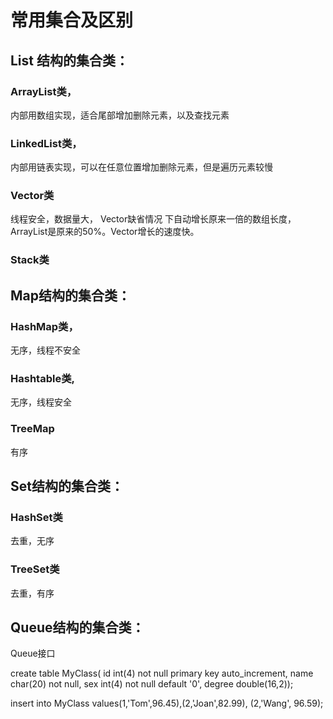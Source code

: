 # 常用集合及区别


## List 结构的集合类：

### ArrayList类，
内部用数组实现，适合尾部增加删除元素，以及查找元素
### LinkedList类，
内部用链表实现，可以在任意位置增加删除元素，但是遍历元素较慢
### Vector类
线程安全，数据量大，
Vector缺省情况 下自动增长原来一倍的数组长度，ArrayList是原来的50%。Vector增长的速度快。
### Stack类

## Map结构的集合类：

### HashMap类，
无序，线程不安全
### Hashtable类,
无序，线程安全
### TreeMap
有序


## Set结构的集合类：

### HashSet类
去重，无序
### TreeSet类
去重，有序

## Queue结构的集合类： 

Queue接口


create table MyClass(
 id int(4) not null primary key auto_increment,
 name char(20) not null,
 sex int(4) not null default '0',
 degree double(16,2));

 
 insert into MyClass values(1,'Tom',96.45),(2,'Joan',82.99), (2,'Wang', 96.59);